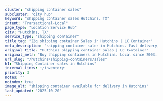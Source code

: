 ```yaml
---
cluster: "shipping container sales"
subcluster: "city hub"
keyword: "shipping container sales Hutchins, TX"
intent: "Transactional-Local"
page_type: "Location Service Hub"
city: "Hutchins, TX"
service_type: "shipping container"
title_tag: "Z2q shipping container Sales in Hutchins | LC Container"
meta_description: "shipping container sales in Hutchins. Fast delivery, competitive pricing. Serving shipping containers area. Quote ID: M4F. Call (214) 524-4168 for your free quote today."
original_title: "Hutchins shipping container sales | LC Container"
original_meta: "Buy shipping containers in Hutchins. Local since 2003. New & used inventory. Fast delivery. Get your free quote — call (214) 524-4168 today."
url_slug: "/hutchins/shipping-containers/sales"
h1: "Shipping Container sales in Hutchins"
internal_links: "/inventory"
priority: 3
notes: ""
noindex: true
image_alt: "shipping container available for delivery in Hutchins"
last_updated: "2025-10-20"
---
```


<!-- TODO: Add unique city/inventory copy, images, and internal links here. -->

